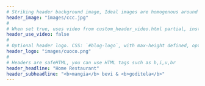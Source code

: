 ```yaml
---
# Striking header background image, Ideal images are homogenous around the centre and contrasting to the text. Non-ideal images can use `title_guard`
header_image: "images/ccc.jpg"
#
# When set true, uses video from custom_header_video.html partial, instead of header_image
header_use_video: false
#
# Optional header logo. CSS: `#blog-logo`, with max-height defined, optimize to prevent scaling
header_logo: "images/cuoco.png" 
#
# Headers are safeHTML, you can use HTML tags such as b,i,u,br
header_headline: "Home Restaurant"
header_subheadline: "<b>mangia</b> bevi & <b>goditela</b>"
---
```

